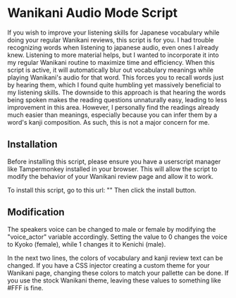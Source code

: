 # Wanikani Audio Mode Script

If you wish to improve your listening skills for Japanese vocabulary while doing your regular Wanikani reviews, this script is for you. I had trouble recognizing words when listening to japanese audio, even ones I already knew. Listening to more material helps, but I wanted to incorporate it into my regular Wanikani routine to maximize time and efficiency. When this script is active, it will automatically blur out vocabulary meanings while playing Wanikani's audio for that word. This forces you to recall words just by hearing them, which I found quite humbling yet massively beneficial to my listening skills. The downside to this approach is that hearing the words being spoken makes the reading questions unnaturally easy, leading to less improvement in this area. However, I personally find the readings already much easier than meanings, especially because you can infer them by a word's kanji composition. As such, this is not a major concern for me.

## Installation 
Before installing this script, please ensure you have a userscript manager like Tampermonkey installed in your browser. This will allow the script to modify the behavior of your Wanikani review page and allow it to work. 

To install this script, go to this url: ""
Then click the install button.

## Modification
The speakers voice can be changed to male or female by modifying the "voice_actor" variable accordingly. Setting the value to 0 changes the voice to Kyoko (female), while 1 changes it to Kenichi (male). 

In the next two lines, the colors of vocabulary and kanji review text can be changed. If you have a CSS injector creating a custom theme for your Wanikani page, changing these colors to match your pallette can be done. If you use the stock Wanikani theme, leaving these values to something like #FFF is fine.
